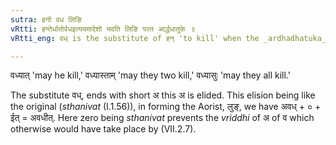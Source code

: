 ```yaml
---
sutra: हनो वध लिङि
vRtti: हन्तेर्धातोर्वधइत्ययमादेशो भवति लिङि परत आर्द्धधातुके ॥
vRtti_eng: वध् is the substitute of हन् 'to kill' when the _ardhadhatuka_ लिङ् (Benedictive) follows.

---
```

वध्यात् 'may he kill,' वध्यास्ताम् 'may they two kill,' वध्यासुः 'may they all kill.'

The substitute वध्, ends with short अ this अ is elided. This elision being like the original (_sthanivat_ (I.1.56)), in forming the Aorist, लुङ्, we have अवध् + ० + ईत् = अवधीत्. Here zero being _sthanivat_ prevents the _vriddhi_ of अ of व which otherwise would have take place by (VII.2.7).